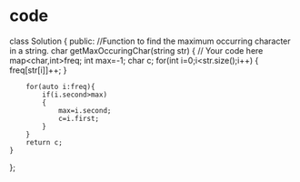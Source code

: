 # code
class Solution
{
    public:
    //Function to find the maximum occurring character in a string.
    char getMaxOccuringChar(string str)
    {
        // Your code here
         map<char,int>freq;
        int max=-1;
        char c;
        for(int i=0;i<str.size();i++)
        {
            freq[str[i]]++;
        }
      
        for(auto i:freq){
            if(i.second>max)
            {
                max=i.second;
                c=i.first;
            }
        }
        return c;
    }
};
